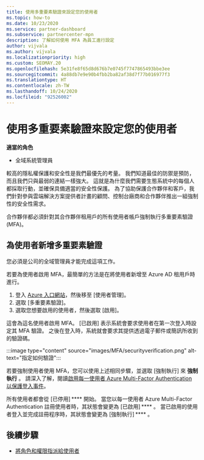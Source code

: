 ```yaml
---
title: 使用多重要素驗證來設定您的使用者
ms.topic: how-to
ms.date: 10/23/2020
ms.service: partner-dashboard
ms.subservice: partnercenter-mpn
description: 了解如何使用 MFA 為員工進行設定
author: vijvala
ms.author: vijvala
ms.localizationpriority: high
ms.custom: SEOMAY.20
ms.openlocfilehash: 5e31fe8f65d8d676b7e0745f7747865493bbe3ee
ms.sourcegitcommit: 4a88db7e9e90b4fbb2ba82af38d7f77b016977f3
ms.translationtype: HT
ms.contentlocale: zh-TW
ms.lasthandoff: 10/24/2020
ms.locfileid: "92526002"
---
```

# <a name="set-up-your-users-with-multi-factor-authentication"></a>使用多重要素驗證來設定您的使用者

**適當的角色**

- 全域系統管理員

較高的隱私權保護和安全性是我們最優先的考量。 我們知道最佳的防禦是預防，而且我們只與最弱的連結一樣強大。 這就是為什麼我們需要生態系統中的每個人都採取行動，並確保具備適當的安全性保護。 為了協助保護合作夥伴和客戶，我們針對參與雲端解決方案提供者計畫的顧問、控制台廠商和合作夥伴推出一組強制性的安全性需求。

合作夥伴都必須針對其合作夥伴租用戶的所有使用者帳戶強制執行多重要素驗證 (MFA)。 

## <a name="add-multi-factor-authentication-for-your-users"></a>為使用者新增多重要素驗證

您必須是公司的全域管理員才能完成這項工作。

若要為使用者啟用 MFA，最簡單的方法是在將使用者新增至 Azure AD 租用戶時進行。

1. 登入 [Azure 入口網站](https://portal.azure.com)，然後移至 [使用者管理]。
1. 選取 [多重要素驗證]。
1. 選取您想要啟用的使用者，然後選取 [啟用]。

這會為這名使用者啟用 MFA。 [已啟用] 表示系統會要求使用者在第一次登入時設定其 MFA 驗證。 之後在登入時，系統就會要求其提供透過電子郵件或簡訊所收到的驗證碼。  

:::image type="content" source="images/MFA/securityverification.png" alt-text="指定如何驗證":::

若要強制使用者使用 MFA，您可以使用上述相同步驟，並選取 [強制執行] 來 **強制執行** 。 請深入了解，閱讀[啟用每一使用者 Azure Multi-Factor Authentication 以保護登入事件](https://docs.microsoft.com/azure/active-directory/authentication/howto-mfa-userstates)。 

所有使用者都會從 [已停用] **** 開始。 當您以每一使用者 Azure Multi-Factor Authentication 註冊使用者時，其狀態會變更為 [已啟用] **** 。 當已啟用的使用者登入並完成註冊程序時，其狀態會變更為 [強制執行] **** 。 

## <a name="next-steps"></a>後續步驟

- [將角色和權限指派給使用者](permissions-overview.md)



